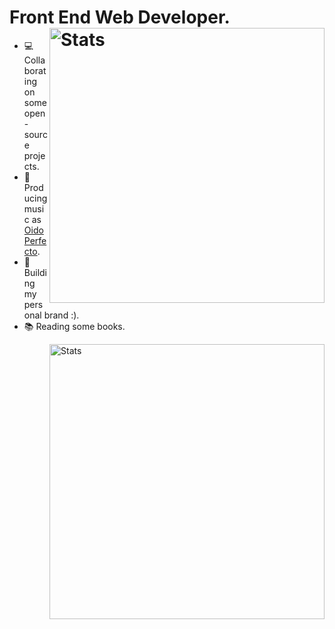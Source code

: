 # Front End Web Developer. <img src="https://github-readme-stats.vercel.app/api?username=anthuanvasquez&show_icons=true&hide_border=true&count_private=true" alt="Stats" width="440" align="right">

- 💻 Collaborating on some open-source projects.
- 🎹 Producing music as <a href="https://oidoperfecto.net/">Oido Perfecto</a>.
- 📱 Building my personal brand :).
- 📚 Reading some books.

<img src="https://github-readme-stats.vercel.app/api/wakatime?username=anthuanvasquez&show_icons=true&hide_border=true&count_private=true" alt="Stats" width="440" align="right">
